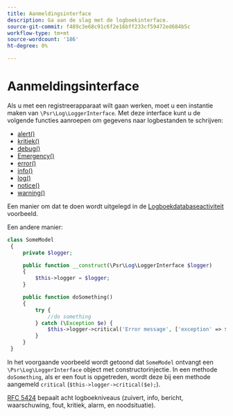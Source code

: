 ```yaml
---
title: Aanmeldingsinterface
description: Ga aan de slag met de logboekinterface.
source-git-commit: f489c3e68c91c6f2e16bff233cf59472ed684b5c
workflow-type: tm+mt
source-wordcount: '186'
ht-degree: 0%

---
```



# Aanmeldingsinterface

Als u met een registreerapparaat wilt gaan werken, moet u een instantie maken van `\Psr\Log\LoggerInterface`. Met deze interface kunt u de volgende functies aanroepen om gegevens naar logbestanden te schrijven:

- [alert()](https://github.com/php-fig/log/blob/master/src/LoggerInterface.php#L43)
- [kritiek()](https://github.com/php-fig/log/blob/master/src/LoggerInterface.php#L55)
- [debug()](https://github.com/php-fig/log/blob/master/src/LoggerInterface.php#L111)
- [Emergency()](https://github.com/php-fig/log/blob/master/src/LoggerInterface.php#L30)
- [error()](https://github.com/php-fig/log/blob/master/src/LoggerInterface.php#L66)
- [info()](https://github.com/php-fig/log/blob/master/src/LoggerInterface.php#L101)
- [log()](https://github.com/php-fig/log/blob/master/src/LoggerInterface.php#L122)
- [notice()](https://github.com/php-fig/log/blob/master/src/LoggerInterface.php#L89)
- [warning()](https://github.com/php-fig/log/blob/master/src/LoggerInterface.php#L79)

Een manier om dat te doen wordt uitgelegd in de [Logboekdatabaseactiviteit](../logs/database-activity.md) voorbeeld.

Een andere manier:

```php
class SomeModel
 {
     private $logger;

     public function __construct(\Psr\Log\LoggerInterface $logger)
     {
         $this->logger = $logger;
     }

     public function doSomething()
     {
         try {
             //do something
         } catch (\Exception $e) {
             $this->logger->critical('Error message', ['exception' => $e]);
         }
     }
 }
```

In het voorgaande voorbeeld wordt getoond dat `SomeModel` ontvangt een `\Psr\Log\LoggerInterface` object met constructorinjectie. In een methode `doSomething`, als er een fout is opgetreden, wordt deze bij een methode aangemeld `critical` (`$this->logger->critical($e);`).

[RFC 5424](https://datatracker.ietf.org/doc/html/rfc5424) bepaalt acht logboekniveaus (zuivert, info, bericht, waarschuwing, fout, kritiek, alarm, en noodsituatie).
